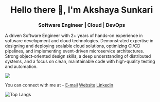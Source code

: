 
<!--
**akshaya9/akshaya9** is a ✨ _special_ ✨ repository because its `README.md` (this file) appears on your GitHub profile.

Here are some ideas to get you started:


-->

<h1 align="center">Hello there 👋, I'm Akshaya Sunkari</h1>

<h3 align="center"> Software Engineer | Cloud | DevOps </h3>

A driven Software Engineer with 2+ years of hands-on experience in software development and cloud technologies. Demonstrated expertise in designing and deploying scalable cloud solutions, optimizing CI/CD pipelines, and implementing event-driven microservice architectures. Strong object-oriented design skills, a deep understanding of distributed systems, and a focus on clean, maintainable code with high-quality testing and automation.

![](https://komarev.com/ghpvc/?username=akshaya9&color=yellowgreen)

You can connect with me at -
[E-mail](mailto:akshayasunkari9@gmail.com)
[Website](https://akshaya9.github.io/)
[Linkedin](https://www.linkedin.com/in/akshayasunkari/)


![Top Langs](https://github-readme-stats.vercel.app/api/top-langs/?username=akshaya9&layout=compact)
<!--
[medium]: https://medium.com/@akshayasunkari9 
-->

